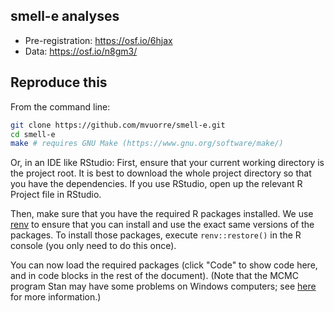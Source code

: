 ## smell-e analyses

- Pre-registration: <https://osf.io/6hjax>
- Data: <https://osf.io/n8gm3/>

## Reproduce this

From the command line:

```bash
git clone https://github.com/mvuorre/smell-e.git
cd smell-e
make # requires GNU Make (https://www.gnu.org/software/make/)
```

Or, in an IDE like RStudio: First, ensure that your current working directory is the project root. It is best to download the whole project directory so that you have the dependencies. If you use RStudio, open up the relevant R Project file in RStudio.

Then, make sure that you have the required R packages installed. We use [renv](https://rstudio.github.io/renv/articles/collaborating.html) to ensure that you can install and use the exact same versions of the packages. To install those packages, execute `renv::restore()` in the R console (you only need to do this once).

You can now load the required packages (click "Code" to show code here, and in code blocks in the rest of the document). (Note that the MCMC program Stan may have some problems on Windows computers; see [here](https://github.com/stan-dev/rstan/wiki/Configuring-C---Toolchain-for-Windows) for more information.)